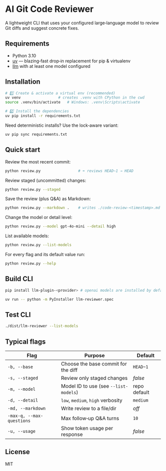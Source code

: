 # AI Git Code Reviewer

A lightweight CLI that uses your configured large‑language model to review Git diffs and suggest concrete fixes.

## Requirements

* Python 3.10
* [uv](https://github.com/astral-sh/uv) — blazing‑fast drop‑in replacement for pip & virtualenv
* [llm](https://github.com/simonw/llm) with at least one model configured

## Installation

```bash
# 1️⃣ Create & activate a virtual env (recommended)
uv venv                 # creates .venv with CPython in the cwd
source .venv/bin/activate   # Windows: .venv\Scripts\activate

# 2️⃣ Install the dependencies
uv pip install -r requirements.txt
```

Need deterministic installs? Use the lock‑aware variant:

```bash
uv pip sync requirements.txt
```

## Quick start

Review the most recent commit:

```bash
python review.py                 # ⬅️ reviews HEAD~1 → HEAD
```

Review staged (uncommitted) changes:

```bash
python review.py --staged
```

Save the review (plus Q\&A) as Markdown:

```bash
python review.py --markdown .    # writes ./code-review-<timestamp>.md
```

Change the model or detail level:

```bash
python review.py --model gpt-4o-mini --detail high
```

List available models:

```bash
python review.py --list-models
```

For every flag and its default value run:

```bash
python review.py --help
```

## Build CLI 
```bash
pip install llm-plugin-<provider> # openai models are installed by default.
```

```bash
uv run -- python -m PyInstaller llm-reviewer.spec
```

## Test CLI
```bash
./dist/llm-reviewer --list-models 
```

## Typical flags

| Flag                      | Purpose                               | Default      |
| ------------------------- | ------------------------------------- | ------------ |
| `-b, --base`              | Choose the base commit for the diff   | `HEAD~1`     |
| `-s, --staged`            | Review only staged changes            | *false*      |
| `-m, --model`             | Model ID to use (see `--list-models`) | repo default |
| `-d, --detail`            | `low`, `medium`, `high` verbosity     | `medium`     |
| `-md, --markdown`         | Write review to a file/dir            | *off*        |
| `-max-q, --max-questions` | Max follow‑up Q\&A turns              | `10`         |
| `-u, --usage`             | Show token usage per response         | *false*      |

## License

MIT
